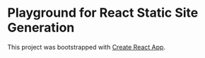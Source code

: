 # Playground for React Static Site Generation

This project was bootstrapped with [Create React App](https://github.com/facebookincubator/create-react-app).